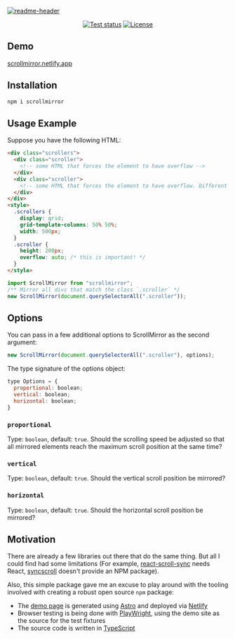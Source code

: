 <p align="center">

[![readme-header](https://github.com/hirasso/scrollmirror/assets/869813/978e2445-d11c-4f32-8f73-e0cf8dfdce8c)](https://scrollmirror.netlify.app)

</p>

<div align="center">

[![Test status](https://img.shields.io/github/actions/workflow/status/hirasso/scrollmirror/e2e-tests.yml?branch=main&label=tests)](https://github.com/hirasso/scrollmirror/actions/workflows/e2e-tests.yml)
[![License](https://img.shields.io/github/license/hirasso/scrollmirror.svg)](https://github.com/hirasso/scrollmirror/blob/master/LICENSE)

</div>

## Demo

[scrollmirror.netlify.app](https://scrollmirror.netlify.app)

## Installation

```bash
npm i scrollmirror
```

## Usage Example

Suppose you have the following HTML:

```html
<div class="scrollers">
  <div class="scroller">
    <!-- some HTML that forces the element to have overflow -->
  </div>
  <div class="scroller">
    <!-- some HTML that forces the element to have overflow. Different length than the previous .scroller -->
  </div>
</div>
<style>
  .scrollers {
    display: grid;
    grid-template-columns: 50% 50%;
    width: 500px;
  }
  .scroller {
    height: 200px;
    overflow: auto; /* this is important! */
  }
</style>
```

```js
import ScrollMirror from "scrollmirror";
/** Mirror all divs that match the class `.scroller` */
new ScrollMirror(document.querySelectorAll(".scroller"));
```

## Options

You can pass in a few additional options to ScrollMirror as the second argument:

```js
new ScrollMirror(document.querySelectorAll(".scroller"), options);
```

The type signature of the options object:

```js
type Options = {
  proportional: boolean;
  vertical: boolean;
  horizontal: boolean;
}
```

### `proportional`

Type: `boolean`, default: `true`. Should the scrolling speed be adjusted so that all mirrored elements reach the maximum scroll position at the same time?

### `vertical`

Type: `boolean`, default: `true`. Should the vertical scroll position be mirrored?

### `horizontal`

Type: `boolean`, default: `true`. Should the horizontal scroll position be mirrored?

## Motivation

There are already a few libraries out there that do the same thing. But all I could find had some limitations (For example, [react-scroll-sync](https://github.com/okonet/react-scroll-sync) needs React, [syncscroll](https://github.com/asvd/syncscroll) doesn't provide an NPM package).

Also, this simple package gave me an excuse to play around with the tooling involved with creating a robust open source `npm` package:

- The [demo page](https://scrollmirror.netlify.app) is generated using [Astro](https://astro.build) and deployed via [Netlify](https://www.netlify.com/)
- Browser testing is being done with [PlayWright](https://playwright.dev/), using the demo site as the source for the test fixtures
- The source code is written in [TypeScript](https://www.typescriptlang.org/)
